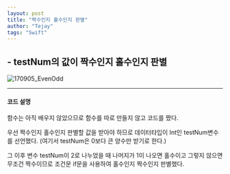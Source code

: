 ```yaml
---
layout: post
title: "짝수인지 홀수인지 판별"
author: "Tejay"
tags: "Swift"
---
```


## - testNum의 값이 짝수인지 홀수인지 판별

![170905_EvenOdd](https://simajune.github.io/img/posting/170905_EvenOdd.png)

** **

#### 코드 설명

함수는 아직 배우지 않았으므로 함수를 따로 만들지 않고 코드를 짰다.

우선 짝수인지 홀수인지 판별할 값을 받아야 하므로 데이터타입이 Int인 testNum변수를 선언했다. (여기서 testNum은 0보다 큰 양수만 받기로 한다.)

그 이후 변수 testNum이 2로 나누었을 때 나머지가 1이 나오면 홀수이고 그렇지 않으면 무조건 짝수이므로 조건문 if문을 사용하여 홀수인지 짝수인지 판별했다.
